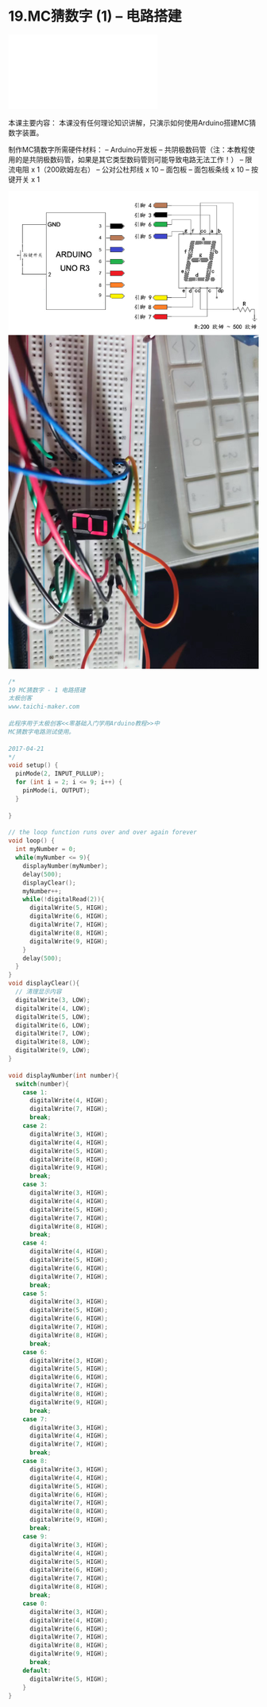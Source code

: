 # 19.MC猜数字 (1) – 电路搭建

<iframe src="//player.bilibili.com/player.html?aid=52628485&bvid=BV164411J7GE&cid=92099820&page=20" scrolling="no" border="0" frameborder="no" framespacing="0" allowfullscreen="true"> </iframe>

本课主要内容： 本课没有任何理论知识讲解，只演示如何使用Arduino搭建MC猜数字装置。

制作MC猜数字所需硬件材料：
– Arduino开发板
– 共阴极数码管（注：本教程使用的是共阴极数码管，如果是其它类型数码管则可能导致电路无法工作！）
– 限流电阻 x 1（200欧姆左右）
– 公对公杜邦线 x 10
– 面包板
– 面包板条线 x 10
– 按键开关 x 1

<img src="\ico\p19_1.png">

<img src="\ico\p19_2.png">

```c++
/*
19 MC猜数字 - 1 电路搭建
太极创客
www.taichi-maker.com

此程序用于太极创客<<零基础入门学用Arduino教程>>中
MC猜数字电路测试使用。

2017-04-21
*/
void setup() {
  pinMode(2, INPUT_PULLUP);
  for (int i = 2; i <= 9; i++) {
    pinMode(i, OUTPUT);
  }

}

// the loop function runs over and over again forever
void loop() {
  int myNumber = 0;
  while(myNumber <= 9){
    displayNumber(myNumber);
    delay(500);
    displayClear();
    myNumber++;
    while(!digitalRead(2)){
      digitalWrite(5, HIGH); 
      digitalWrite(6, HIGH); 
      digitalWrite(7, HIGH); 
      digitalWrite(8, HIGH); 
      digitalWrite(9, HIGH); 
    }
    delay(500);
  }
}
void displayClear(){
  // 清理显示内容
  digitalWrite(3, LOW);
  digitalWrite(4, LOW);
  digitalWrite(5, LOW); 
  digitalWrite(6, LOW); 
  digitalWrite(7, LOW); 
  digitalWrite(8, LOW); 
  digitalWrite(9, LOW); 
}

void displayNumber(int number){
  switch(number){
    case 1:
      digitalWrite(4, HIGH);
      digitalWrite(7, HIGH); 
      break;   
    case 2:
      digitalWrite(3, HIGH);
      digitalWrite(4, HIGH); 
      digitalWrite(5, HIGH); 
      digitalWrite(8, HIGH); 
      digitalWrite(9, HIGH); 
      break;   
    case 3:
      digitalWrite(3, HIGH);
      digitalWrite(4, HIGH); 
      digitalWrite(5, HIGH); 
      digitalWrite(7, HIGH); 
      digitalWrite(8, HIGH); 
      break;   
    case 4:
      digitalWrite(4, HIGH); 
      digitalWrite(5, HIGH); 
      digitalWrite(6, HIGH); 
      digitalWrite(7, HIGH); 
      break;  
    case 5:
      digitalWrite(3, HIGH);
      digitalWrite(5, HIGH); 
      digitalWrite(6, HIGH); 
      digitalWrite(7, HIGH); 
      digitalWrite(8, HIGH); 
      break;
    case 6:
      digitalWrite(3, HIGH);
      digitalWrite(5, HIGH); 
      digitalWrite(6, HIGH); 
      digitalWrite(7, HIGH); 
      digitalWrite(8, HIGH); 
      digitalWrite(9, HIGH); 
      break;    
    case 7:
      digitalWrite(3, HIGH);
      digitalWrite(4, HIGH); 
      digitalWrite(7, HIGH);  
      break;
    case 8:
      digitalWrite(3, HIGH);
      digitalWrite(4, HIGH);
      digitalWrite(5, HIGH); 
      digitalWrite(6, HIGH); 
      digitalWrite(7, HIGH); 
      digitalWrite(8, HIGH); 
      digitalWrite(9, HIGH); 
      break;
    case 9:
      digitalWrite(3, HIGH);
      digitalWrite(4, HIGH);
      digitalWrite(5, HIGH); 
      digitalWrite(6, HIGH); 
      digitalWrite(7, HIGH); 
      digitalWrite(8, HIGH); 
      break;
    case 0:
      digitalWrite(3, HIGH);
      digitalWrite(4, HIGH);
      digitalWrite(6, HIGH); 
      digitalWrite(7, HIGH); 
      digitalWrite(8, HIGH); 
      digitalWrite(9, HIGH); 
      break;
    default:
      digitalWrite(5, HIGH);    
    }
}







```

